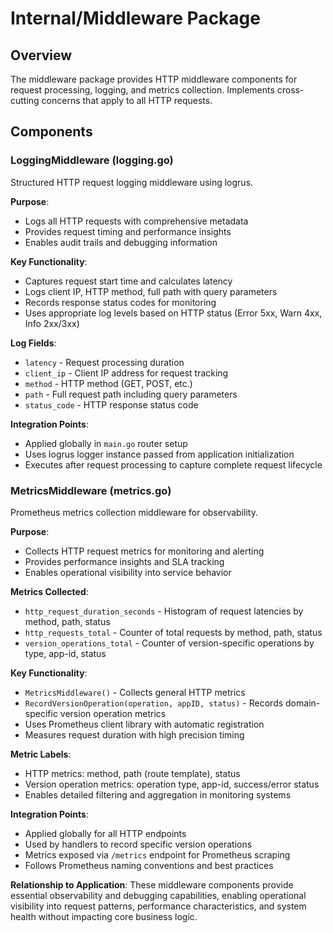 # Internal/Middleware Package

## Overview
The middleware package provides HTTP middleware components for request processing, logging, and metrics collection. Implements cross-cutting concerns that apply to all HTTP requests.

## Components

### LoggingMiddleware (logging.go)
Structured HTTP request logging middleware using logrus.

**Purpose**:
- Logs all HTTP requests with comprehensive metadata
- Provides request timing and performance insights
- Enables audit trails and debugging information

**Key Functionality**:
- Captures request start time and calculates latency
- Logs client IP, HTTP method, full path with query parameters
- Records response status codes for monitoring
- Uses appropriate log levels based on HTTP status (Error 5xx, Warn 4xx, Info 2xx/3xx)

**Log Fields**:
- `latency` - Request processing duration
- `client_ip` - Client IP address for request tracking
- `method` - HTTP method (GET, POST, etc.)
- `path` - Full request path including query parameters
- `status_code` - HTTP response status code

**Integration Points**:
- Applied globally in `main.go` router setup
- Uses logrus logger instance passed from application initialization
- Executes after request processing to capture complete request lifecycle

### MetricsMiddleware (metrics.go)
Prometheus metrics collection middleware for observability.

**Purpose**:
- Collects HTTP request metrics for monitoring and alerting
- Provides performance insights and SLA tracking
- Enables operational visibility into service behavior

**Metrics Collected**:
- `http_request_duration_seconds` - Histogram of request latencies by method, path, status
- `http_requests_total` - Counter of total requests by method, path, status
- `version_operations_total` - Counter of version-specific operations by type, app-id, status

**Key Functionality**:
- `MetricsMiddleware()` - Collects general HTTP metrics
- `RecordVersionOperation(operation, appID, status)` - Records domain-specific version operation metrics
- Uses Prometheus client library with automatic registration
- Measures request duration with high precision timing

**Metric Labels**:
- HTTP metrics: method, path (route template), status
- Version operation metrics: operation type, app-id, success/error status
- Enables detailed filtering and aggregation in monitoring systems

**Integration Points**:
- Applied globally for all HTTP endpoints
- Used by handlers to record specific version operations
- Metrics exposed via `/metrics` endpoint for Prometheus scraping
- Follows Prometheus naming conventions and best practices

**Relationship to Application**:
These middleware components provide essential observability and debugging capabilities, enabling operational visibility into request patterns, performance characteristics, and system health without impacting core business logic.